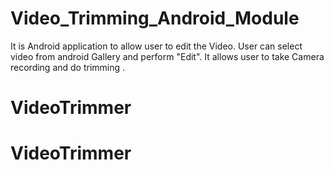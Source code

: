 # Video_Trimming_Android_Module
It is Android application to allow user to edit the Video. User can select video from android Gallery and perform "Edit". It allows user to take Camera recording and do trimming .
# VideoTrimmer
# VideoTrimmer
